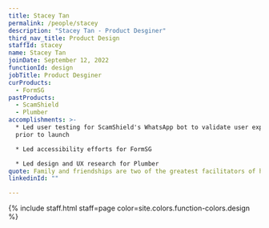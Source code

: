 ```yaml
---
title: Stacey Tan
permalink: /people/stacey
description: "Stacey Tan - Product Desginer"
third_nav_title: Product Design
staffId: stacey
name: Stacey Tan
joinDate: September 12, 2022
functionId: design
jobTitle: Product Desginer
curProducts:
  - FormSG
pastProducts:
  - ScamShield
  - Plumber
accomplishments: >-
  * Led user testing for ScamShield's WhatsApp bot to validate user experience
  prior to launch

  * Led accessibility efforts for FormSG

  * Led design and UX research for Plumber
quote: Family and friendships are two of the greatest facilitators of happiness.
linkedinId: ""

---
```


{% include staff.html staff=page color=site.colors.function-colors.design %}
